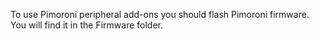 To use Pimoroni peripheral add-ons you should flash Pimoroni firmware.
You will find it in the Firmware folder.
